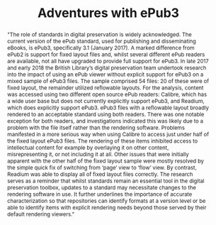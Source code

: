 ---
abstract: '"The role of standards in digital preservation is widely acknowledged.
  The current version of the ePub standard, used for publishing and disseminating
  eBooks, is ePub3, specifically 3.1 (January 2017). A marked difference from ePub2
  is support for fixed layout files and, whilst several different ePub readers are
  available, not all have upgraded to provide full support for ePub3. In late 2017
  and early 2018 the British Library’s digital preservation team undertook research
  into the impact of using an ePub viewer without explicit support for ePub3 on a
  mixed sample of ePub3 files. The sample comprised 54 files: 20 of these were of
  fixed layout, the remainder utilized reflowable layouts. For the analysis, content
  was accessed using two different open source ePub readers: Calibre, which has a
  wide user base but does not currently explicitly support ePub3, and Readium, which
  does explicitly support ePub3.

  ePub3 files with a reflowable layout broadly rendered to an acceptable standard
  using both readers. There was one notable exception for both readers, and investigations
  indicated this was likely due to a problem with the file itself rather than the
  rendering software. Problems manifested in a more serious way when using Calibre
  to access just under half of the fixed layout ePub3 files. The rendering of these
  items inhibited access to intellectual content for example by overlaying it on other
  content, misrepresenting it, or not including it at all. Other issues that were
  initially apparent with the other half of the fixed layout sample were mostly resolved
  by the simple quick fix of switching from ‘page’ view to ‘flow’ view. By contrast,
  Readium was able to display all of fixed layout files correctly.

  The research serves as a reminder that whilst standards remain an essential tool
  in the digital preservation toolbox, updates to a standard may necessitate changes
  to the rendering software in use. It further underlines the importance of accurate
  characterization so that repositories can identify formats at a version level or
  be able to identify items with explicit rendering needs beyond those served by their
  default rendering viewers."'
creators:
- Pennock, Maureen
- Day, Michael
date: null
document_url: https://services.phaidra.univie.ac.at/api/object/o:923650/download
grand_parent: iPRES
institutions: []
keywords:
- boston
landing_page_url: https://phaidra.univie.ac.at/o:923650
language: eng
layout: publication
license: CC BY 4.0 International
notes_url: null
parent: iPRES 2018
publication_type: paper
size: 606283
slides_url: null
source_name: iPRES
title: 'Adventures with ePub3 '
year: 2018
---